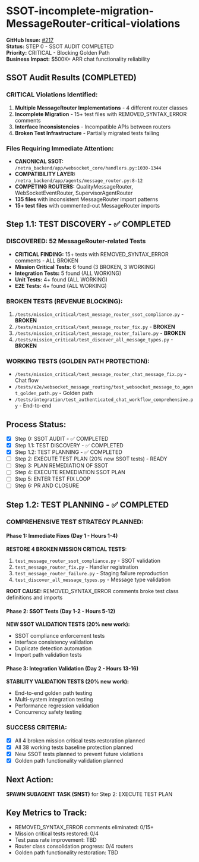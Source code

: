 # SSOT-incomplete-migration-MessageRouter-critical-violations

**GitHub Issue:** [#217](https://github.com/netra-systems/netra-apex/issues/217)  
**Status:** STEP 0 - SSOT AUDIT COMPLETED  
**Priority:** CRITICAL - Blocking Golden Path  
**Business Impact:** $500K+ ARR chat functionality reliability

## SSOT Audit Results (COMPLETED)

### CRITICAL Violations Identified:
1. **Multiple MessageRouter Implementations** - 4 different router classes
2. **Incomplete Migration** - 15+ test files with REMOVED_SYNTAX_ERROR comments  
3. **Interface Inconsistencies** - Incompatible APIs between routers
4. **Broken Test Infrastructure** - Partially migrated tests failing

### Files Requiring Immediate Attention:
- **CANONICAL SSOT:** `/netra_backend/app/websocket_core/handlers.py:1030-1344`
- **COMPATIBILITY LAYER:** `/netra_backend/app/agents/message_router.py:8-12`
- **COMPETING ROUTERS:** QualityMessageRouter, WebSocketEventRouter, SupervisorAgentRouter
- **135 files** with inconsistent MessageRouter import patterns
- **15+ test files** with commented-out MessageRouter imports

## Step 1.1: TEST DISCOVERY - ✅ COMPLETED

### DISCOVERED: 52 MessageRouter-related Tests
- **CRITICAL FINDING:** 15+ tests with REMOVED_SYNTAX_ERROR comments - ALL BROKEN
- **Mission Critical Tests:** 6 found (3 BROKEN, 3 WORKING)
- **Integration Tests:** 5 found (ALL WORKING) 
- **Unit Tests:** 4+ found (ALL WORKING)
- **E2E Tests:** 4+ found (ALL WORKING)

### BROKEN TESTS (REVENUE BLOCKING):
1. `/tests/mission_critical/test_message_router_ssot_compliance.py` - **BROKEN**
2. `/tests/mission_critical/test_message_router_fix.py` - **BROKEN**
3. `/tests/mission_critical/test_message_router_failure.py` - **BROKEN** 
4. `/tests/mission_critical/test_discover_all_message_types.py` - **BROKEN**

### WORKING TESTS (GOLDEN PATH PROTECTION):
- `/tests/mission_critical/test_message_router_chat_message_fix.py` - Chat flow
- `/tests/e2e/websocket_message_routing/test_websocket_message_to_agent_golden_path.py` - Golden path
- `/tests/integration/test_authenticated_chat_workflow_comprehensive.py` - End-to-end

## Process Status:
- [x] Step 0: SSOT AUDIT - ✅ COMPLETED
- [x] Step 1.1: TEST DISCOVERY - ✅ COMPLETED  
- [x] Step 1.2: TEST PLANNING - ✅ COMPLETED
- [ ] Step 2: EXECUTE TEST PLAN (20% new SSOT tests) - READY
- [ ] Step 3: PLAN REMEDIATION OF SSOT
- [ ] Step 4: EXECUTE REMEDIATION SSOT PLAN
- [ ] Step 5: ENTER TEST FIX LOOP
- [ ] Step 6: PR AND CLOSURE

## Step 1.2: TEST PLANNING - ✅ COMPLETED

### COMPREHENSIVE TEST STRATEGY PLANNED:

#### **Phase 1: Immediate Fixes (Day 1 - Hours 1-4)**
**RESTORE 4 BROKEN MISSION CRITICAL TESTS:**
1. `test_message_router_ssot_compliance.py` - SSOT validation
2. `test_message_router_fix.py` - Handler registration  
3. `test_message_router_failure.py` - Staging failure reproduction
4. `test_discover_all_message_types.py` - Message type validation

**ROOT CAUSE:** REMOVED_SYNTAX_ERROR comments broke test class definitions and imports

#### **Phase 2: SSOT Tests (Day 1-2 - Hours 5-12)** 
**NEW SSOT VALIDATION TESTS (20% new work):**
- SSOT compliance enforcement tests
- Interface consistency validation
- Duplicate detection automation
- Import path validation tests

#### **Phase 3: Integration Validation (Day 2 - Hours 13-16)**
**STABILITY VALIDATION TESTS (20% new work):**
- End-to-end golden path testing
- Multi-system integration testing  
- Performance regression validation
- Concurrency safety testing

### **SUCCESS CRITERIA:**
- [x] All 4 broken mission critical tests restoration planned
- [x] All 38 working tests baseline protection planned
- [x] New SSOT tests planned to prevent future violations
- [x] Golden path functionality validation planned

## Next Action:
**SPAWN SUBAGENT TASK (SNST)** for Step 2: EXECUTE TEST PLAN

## Key Metrics to Track:
- REMOVED_SYNTAX_ERROR comments eliminated: 0/15+ 
- Mission critical tests restored: 0/4
- Test pass rate improvement: TBD
- Router class consolidation progress: 0/4 routers
- Golden path functionality restoration: TBD